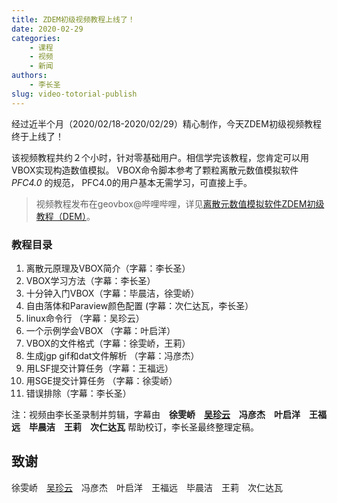 ```yaml
---
title: ZDEM初级视频教程上线了！
date: 2020-02-29
categories:
    - 课程
    - 视频
    - 新闻
authors:
    - 李长圣
slug: video-totorial-publish
---
```


经过近半个月（2020/02/18-2020/02/29）精心制作，今天ZDEM初级视频教程终于上线了！

该视频教程共约２个小时，针对零基础用户。相信学完该教程，您肯定可以用VBOX实现构造数值模拟。
VBOX命令脚本参考了颗粒离散元数值模拟软件 *PFC4.0* 的规范， PFC4.0的用户基本无需学习，可直接上手。

> 视频教程发布在geovbox@哔哩哔哩，详见[离散元数值模拟软件ZDEM初级教程（DEM）](https://www.bilibili.com/video/av91259173/)。

### 教程目录

1. 离散元原理及VBOX简介（字幕：李长圣）
2. VBOX学习方法（字幕：李长圣）
3. 十分钟入门VBOX（字幕：毕晨洁，徐雯峤）
4. 自由落体和Paraview颜色配置 (字幕：次仁达瓦，李长圣）
5. linux命令行 （字幕：吴珍云）
6. 一个示例学会VBOX （字幕：叶启洋）
7. VBOX的文件格式（字幕：徐雯峤，王莉）
8. 生成jgp gif和dat文件解析 （字幕：冯彦杰）
9. 用LSF提交计算任务（字幕：王福远）
10. 用SGE提交计算任务 （字幕：徐雯峤）
11. 错误排除（字幕：李长圣）

注：视频由李长圣录制并剪辑，字幕由　**徐雯峤　[吴珍云](/about/wuzhenyun)　冯彦杰　叶启洋　王福远　毕晨洁　王莉　次仁达瓦** 帮助校订，李长圣最终整理定稿。

## 致谢

徐雯峤　[吴珍云](/about/wuzhenyun)　冯彦杰　叶启洋　王福远　毕晨洁　王莉　次仁达瓦




